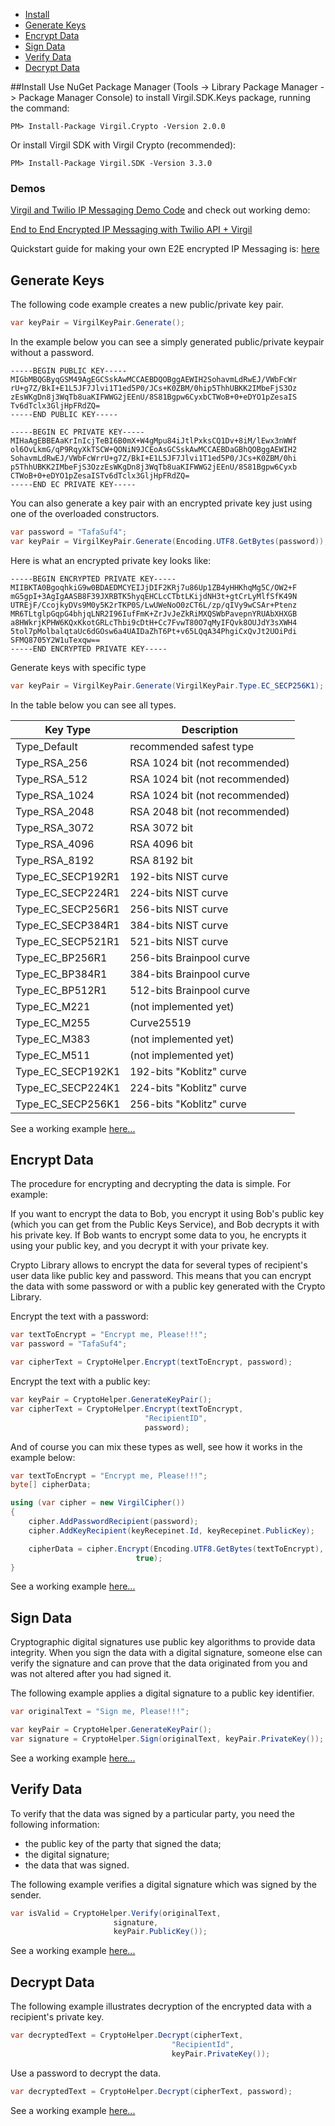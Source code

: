 - [Install](#install)
- [Generate Keys](#generate-keys)
- [Encrypt Data](#encrypt-data)
- [Sign Data](#sign-data)
- [Verify Data](#verify-data)
- [Decrypt Data](#decrypt-data) 

##Install
Use NuGet Package Manager (Tools -> Library Package Manager -> Package Manager Console) to install Virgil.SDK.Keys package, running the command:

```
PM> Install-Package Virgil.Crypto -Version 2.0.0
```

Or install Virgil SDK with Virgil Crypto (recommended):

```
PM> Install-Package Virgil.SDK -Version 3.3.0
```

### Demos

[Virgil and Twilio IP Messaging Demo Code](https://github.com/VirgilSecurity/virgil-demo-twilio) and check out working demo:

[End to End Encrypted IP Messaging with Twilio API + Virgil](http://virgil-twilio-demo.azurewebsites.net/)

Quickstart guide for making your own E2E encrypted IP Messaging is: [here](https://github.com/VirgilSecurity/virgil-demo-twilio/tree/master/ip-messaging)

## Generate Keys

The following code example creates a new public/private key pair.

```csharp
var keyPair = VirgilKeyPair.Generate();
```
In the example below you can see a simply generated public/private keypair without a password.

```
-----BEGIN PUBLIC KEY-----
MIGbMBQGByqGSM49AgEGCSskAwMCCAEBDQOBggAEWIH2SohavmLdRwEJ/VWbFcWr
rU+g7Z/BkI+E1L5JF7Jlvi1T1ed5P0/JCs+K0ZBM/0hip5ThhUBKK2IMbeFjS3Oz
zEsWKgDn8j3WqTb8uaKIFWWG2jEEnU/8S81Bgpw6CyxbCTWoB+0+eDYO1pZesaIS
Tv6dTclx3GljHpFRdZQ=
-----END PUBLIC KEY-----

-----BEGIN EC PRIVATE KEY-----
MIHaAgEBBEAaKrInIcjTeBI6B0mX+W4gMpu84iJtlPxksCQ1Dv+8iM/lEwx3nWWf
ol6OvLkmG/qP9RqyXkTSCW+QONiN9JCEoAsGCSskAwMCCAEBDaGBhQOBggAEWIH2
SohavmLdRwEJ/VWbFcWrrU+g7Z/BkI+E1L5JF7Jlvi1T1ed5P0/JCs+K0ZBM/0hi
p5ThhUBKK2IMbeFjS3OzzEsWKgDn8j3WqTb8uaKIFWWG2jEEnU/8S81Bgpw6Cyxb
CTWoB+0+eDYO1pZesaISTv6dTclx3GljHpFRdZQ=
-----END EC PRIVATE KEY-----
```
You can also generate a key pair with an encrypted private key just using one of the overloaded constructors.

```csharp
var password = "TafaSuf4";
var keyPair = VirgilKeyPair.Generate(Encoding.UTF8.GetBytes(password));
```

Here is what an encrypted private key looks like:

```
-----BEGIN ENCRYPTED PRIVATE KEY-----
MIIBKTA0BgoqhkiG9w0BDAEDMCYEIJjDIF2KRj7u86Up1ZB4yHHKhqMg5C/OW2+F
mG5gpI+3AgIgAASB8F39JXRBTK5hyqEHCLcCTbtLKijdNH3t+gtCrLyMlfSfK49N
UTREjF/CcojkyDVs9M0y5K2rTKP0S/LwUWeNoO0zCT6L/zp/qIVy9wCSAr+Ptenz
MR6TLtglpGqpG4bhjqLNR2I96IufFmK+ZrJvJeZkRiMXQSWbPavepnYRUAbXHXGB
a8HWkrjKPHW6KQxKkotGRLcThbi9cDtH+Cc7FvwT80O7qMyIFQvk8OUJdY3sXWH4
5tol7pMolbalqtaUc6dGOsw6a4UAIDaZhT6Pt+v65LQqA34PhgiCxQvJt2UOiPdi
SFMQ8705Y2W1uTexqw==
-----END ENCRYPTED PRIVATE KEY-----
```

Generate keys with specific type

```csharp
var keyPair = VirgilKeyPair.Generate(VirgilKeyPair.Type.EC_SECP256K1);
```

In the table below you can see all types.

| Key Type          | Description                    |
|-------------------|--------------------------------|
| Type_Default      | recommended safest type     |
| Type_RSA_256      | RSA 1024 bit (not recommended) |
| Type_RSA_512      | RSA 1024 bit (not recommended) |
| Type_RSA_1024     | RSA 1024 bit (not recommended) |
| Type_RSA_2048     | RSA 2048 bit (not recommended) |
| Type_RSA_3072     | RSA 3072 bit                   |
| Type_RSA_4096     | RSA 4096 bit                   |
| Type_RSA_8192     | RSA 8192 bit                   |
| Type_EC_SECP192R1 | 192-bits NIST curve            |
| Type_EC_SECP224R1 | 224-bits NIST curve            |
| Type_EC_SECP256R1 | 256-bits NIST curve            |
| Type_EC_SECP384R1 | 384-bits NIST curve            |
| Type_EC_SECP521R1 | 521-bits NIST curve            |
| Type_EC_BP256R1   | 256-bits Brainpool curve       |
| Type_EC_BP384R1   | 384-bits Brainpool curve       |
| Type_EC_BP512R1   | 512-bits Brainpool curve       |
| Type_EC_M221      | (not implemented yet)          |
| Type_EC_M255      | Curve25519                     |
| Type_EC_M383      | (not implemented yet)          |
| Type_EC_M511      | (not implemented yet)          |
| Type_EC_SECP192K1 | 192-bits "Koblitz" curve       |
| Type_EC_SECP224K1 | 224-bits "Koblitz" curve       |
| Type_EC_SECP256K1 | 256-bits "Koblitz" curve       |

See a working example [here...](https://github.com/VirgilSecurity/virgil-sdk-net/blob/master/Examples/Virgil.Examples/Crypto/GenerateKeyPair.cs)

## Encrypt Data

The procedure for encrypting and decrypting the data is simple. For example:

If you want to encrypt the data to Bob, you encrypt it using Bob's public key (which you can get from the Public Keys Service), and Bob decrypts it with his private key. If Bob wants to encrypt some data to you, he encrypts it using your public key, and you decrypt it with your private key.

Crypto Library allows to encrypt the data for several types of recipient's user data like public key and password. This means that you can encrypt the data with some password or with a public key generated with the Crypto Library. 

Encrypt the text with a password:

```csharp
var textToEncrypt = "Encrypt me, Please!!!";
var password = "TafaSuf4";

var cipherText = CryptoHelper.Encrypt(textToEncrypt, password);
```

Encrypt the text with a public key:

```csharp
var keyPair = CryptoHelper.GenerateKeyPair();
var cipherText = CryptoHelper.Encrypt(textToEncrypt, 
                              "RecipientID",
                              password);
```

And of course you can mix these types as well, see how it works in the example below:

```csharp
var textToEncrypt = "Encrypt me, Please!!!";
byte[] cipherData;

using (var cipher = new VirgilCipher())
{
    cipher.AddPasswordRecipient(password);
    cipher.AddKeyRecipient(keyRecepinet.Id, keyRecepinet.PublicKey);

    cipherData = cipher.Encrypt(Encoding.UTF8.GetBytes(textToEncrypt), 
                            true);
}
```

See a working example [here...](https://github.com/VirgilSecurity/virgil-sdk-net/blob/master/Examples/Virgil.Examples/Crypto/EncryptWithPublicKey.cs)

## Sign Data

Cryptographic digital signatures use public key algorithms to provide data integrity. When you sign the data with a digital signature, someone else can verify the signature and can prove that the data originated from you and was not altered after you had signed it.

The following example applies a digital signature to a public key identifier.

```csharp
var originalText = "Sign me, Please!!!";

var keyPair = CryptoHelper.GenerateKeyPair();
var signature = CryptoHelper.Sign(originalText, keyPair.PrivateKey());
```

See a working example [here...](https://github.com/VirgilSecurity/virgil-sdk-net/blob/master/Examples/Virgil.Examples/Crypto/SingAndVerify.cs)

## Verify Data

To verify that the data was signed by a particular party, you need the following information:

*   the public key of the party that signed the data;
*   the digital signature;
*   the data that was signed.

The following example verifies a digital signature which was signed by the sender.

```csharp
var isValid = CryptoHelper.Verify(originalText, 
                       signature, 
                       keyPair.PublicKey());
```

See a working example [here...](https://github.com/VirgilSecurity/virgil-sdk-net/blob/master/Examples/Virgil.Examples/Crypto/SingAndVerify.cs)

## Decrypt Data

The following example illustrates decryption of the encrypted data with a recipient's private key.

```csharp
var decryptedText = CryptoHelper.Decrypt(cipherText, 
                                    "RecipientId", 
                                    keyPair.PrivateKey());
```

Use a password to decrypt the data.

```csharp
var decryptedText = CryptoHelper.Decrypt(cipherText, password);
```

See a working example [here...](https://github.com/VirgilSecurity/virgil-sdk-net/blob/master/Examples/Virgil.Examples/Crypto/DecryptWithPrivateKey.cs)

